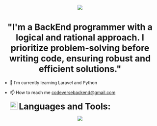 <p align="center">
  <a href="#">
    <img src="https://readme-typing-svg.herokuapp.com?font=Time+New+Roman&color=cyan&size=35&center=true&vCenter=true&width=600&height=100&lines=I'm+Lizandro;I'm+BackEnd+programmer">
  </a>
</p>



<h1 align="center">"I'm a BackEnd programmer with a logical and rational approach. I prioritize problem-solving before writing code, ensuring robust and efficient solutions."</h1>                     


- 🌱 I’m currently learning Laravel and Python
- 📫 How to reach me codeversebackend@gmail.com

  <img src="https://media2.giphy.com/media/QssGEmpkyEOhBCb7e1/giphy.gif?cid=ecf05e47a0n3gi1bfqntqmob8g9aid1oyj2wr3ds3mg700bl&rid=giphy.gif" width="25">
    <strong style="font-size: 2em;">Languages and Tools:</strong>
    
<p align="center">
  <a href="https://skillicons.dev">
    <img src="https://skillicons.dev/icons?i=bootstrap,laravel,php,mysql,sqlite,python,nodejs" />
  </a>
</p> 


